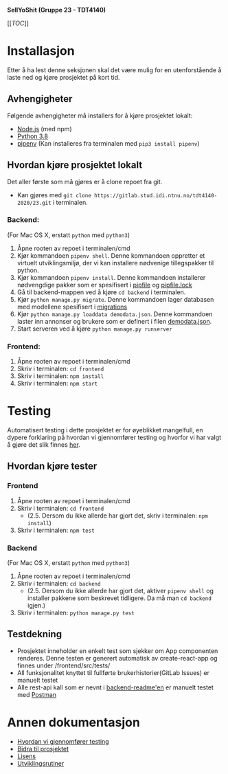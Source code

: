 **SellYoShit (Gruppe 23 - TDT4140)**

[[_TOC_]]

# Installasjon

Etter å ha lest denne seksjonen skal det være mulig for en utenforstående å laste ned og kjøre prosjektet på kort tid.

## Avhengigheter

Følgende avhengigheter må installers for å kjøre prosjektet lokalt:

- [Node.js](https://nodejs.org/en/) (med npm)
- [Python 3.8](https://www.python.org/)
- [pipenv](https://pipenv.pypa.io/en/latest/) (Kan installeres fra terminalen med `pip3 install pipenv`)


## Hvordan kjøre prosjektet lokalt

Det aller første som må gjøres er å clone repoet fra git.
- Kan gjøres med `git clone https://gitlab.stud.idi.ntnu.no/tdt4140-2020/23.git` i terminalen.

### Backend:
(For Mac OS X, erstatt `python` med `python3`)

1. Åpne rooten av repoet i terminalen/cmd
2. Kjør kommandoen `pipenv shell`. Denne kommandoen oppretter et virtuelt utviklingsmiljø, der vi kan installere nødvenige tillegspakker til python.
3. Kjør kommandoen `pipenv install`. Denne kommandoen installerer nødvengdige pakker som er spesifisert i [pipfile](pipfile) og [pipfile.lock](pipfile.lock)
4. Gå til backend-mappen ved å kjøre `cd backend` i terminalen.
5. Kjør `python manage.py migrate`. Denne kommandoen lager databasen med modellene spesifisert i [migrations](backend/marketplace/migrations/)
6. Kjør `python manage.py loaddata demodata.json`. Denne kommandoen laster inn annonser og brukere som er definert i filen [demodata.json](backend/demodata.json).
7. Start serveren ved å kjøre `python manage.py runserver` 


### Frontend:

1. Åpne rooten av repoet i terminalen/cmd
2. Skriv i terminalen: `cd frontend`
3. Skriv i terminalen: `npm install`
4. Skriv i terminalen: `npm start`




# Testing

Automatisert testing i dette prosjektet er for øyeblikket mangelfull, en dypere forklaring på hvordan vi gjennomfører testing og hvorfor vi har valgt å gjøre det slik finnes [her](docs/TESTING.md).

## Hvordan kjøre tester

### Frontend

1. Åpne rooten av repoet i terminalen/cmd
2. Skriv i terminalen: `cd frontend`
   - (2.5. Dersom du ikke allerde har gjort det, skriv i terminalen: `npm install`)
3. Skriv i terminalen: `npm test`

### Backend
(For Mac OS X, erstatt `python` med `python3`)

1. Åpne rooten av repoet i terminalen/cmd
2. Skriv i terminalen: `cd backend`
   - (2.5. Dersom du ikke allerde har gjort det, aktiver `pipenv shell` og installer pakkene som beskrevet tidligere. Da må man `cd backend` igjen.)
3. Skriv i terminalen: `python manage.py test`

## Testdekning

- Prosjektet inneholder en enkelt test som sjekker om App componenten renderes. Denne testen er generert automatisk av create-react-app og finnes under /frontend/src/tests/
- All funksjonalitet knyttet til fullførte brukerhistorier(GitLab Issues) er manuelt testet
- Alle rest-api kall som er nevnt i [backend-readme'en](backend/README.md) er manuelt testet med [Postman](https://www.postman.com/)

# Annen dokumentasjon

- [Hvordan vi gjennomfører testing](docs/TESTING.md)
- [Bidra til prosjektet](docs/CONTRIBUTING.md)
- [Lisens](LICENSE.md)
- [Utviklingsrutiner](docs/DEVELOPMENT.md)
